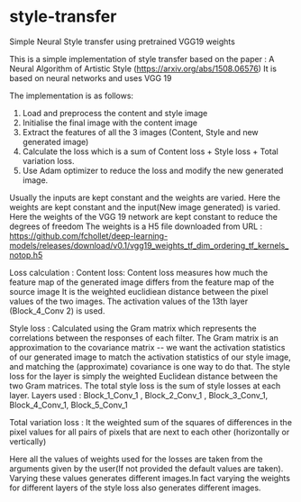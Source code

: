 # style-transfer
Simple Neural Style transfer using pretrained VGG19 weights

This is a simple implementation of style transfer based on the paper : A Neural Algorithm of Artistic Style (https://arxiv.org/abs/1508.06576)
It is based on neural networks and uses VGG 19

The implementation is as follows:
1. Load and preprocess the content and style image
2. Initialise the final image with the content image
3. Extract the features of all the 3 images (Content, Style and new generated image)
4. Calculate the loss which is a sum of Content loss + Style loss + Total variation loss.
5. Use Adam optimizer to reduce the loss and modify the new generated image.

Usually the inputs are kept constant and the weights are varied. Here the weights are kept constant and the input(New image generated) is varied.
Here the weights of the VGG 19 network are kept constant to reduce the degrees of freedom
The weights is a H5 file downloaded from URL :
https://github.com/fchollet/deep-learning-models/releases/download/v0.1/vgg19_weights_tf_dim_ordering_tf_kernels_notop.h5

Loss calculation :
Content loss: Content loss measures how much the feature map of the generated image differs from the feature map of the source image
It is the weighted euclidiean distance between the pixel values of the two images. The activation values of the 13th layer (Block_4_Conv 2) is used.

Style loss : 
Calculated using the Gram matrix which represents the correlations between the responses of each filter. The Gram matrix is an approximation to the covariance matrix -- we want the activation statistics of our generated image to match the activation statistics of our style image, and matching the (approximate) covariance is one way to do that.
The style loss for the layer is simply the weighted Euclidean distance between the two Gram matrices.
The total style loss is the sum of style losses at each layer.
Layers used : Block_1_Conv_1 , Block_2_Conv_1 , Block_3_Conv_1, Block_4_Conv_1, Block_5_Conv_1

Total variation loss :
It the weighted sum of the squares of differences in the pixel values for all pairs of pixels that are next to each other (horizontally or vertically)

Here all the values of weights used for the losses are taken from the arguments given by the user(If not provided the default values are taken). Varying these values generates different images.In fact varying the weights for different layers of the style loss also generates different images.
